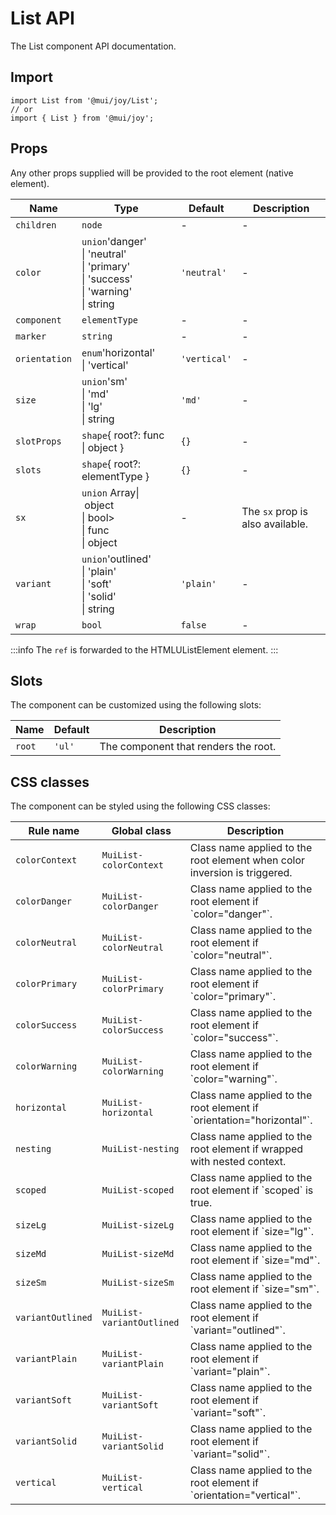 # List API

The List component API documentation.

## Import

```
import List from '@mui/joy/List';
// or
import { List } from '@mui/joy';
```

## Props

Any other props supplied will be provided to the root element (native element).

| Name | Type | Default | Description |
| --- | --- | --- | --- |
| `children` | `node` | - | - |
| `color` | `union`'danger'<br>\| 'neutral'<br>\| 'primary'<br>\| 'success'<br>\| 'warning'<br>\| string | `'neutral'` | - |
| `component` | `elementType` | - | - |
| `marker` | `string` | - | - |
| `orientation` | `enum`'horizontal'<br>\| 'vertical' | `'vertical'` | - |
| `size` | `union`'sm'<br>\| 'md'<br>\| 'lg'<br>\| string | `'md'` | - |
| `slotProps` | `shape`{ root?: func<br>\| object } | `{}` | - |
| `slots` | `shape`{ root?: elementType } | `{}` | - |
| `sx` | `union` Array\| object<br>\| bool><br>\| func<br>\| object | - | The `sx` prop is also available. |
| `variant` | `union`'outlined'<br>\| 'plain'<br>\| 'soft'<br>\| 'solid'<br>\| string | `'plain'` | - |
| `wrap` | `bool` | `false` | - |

:::info
The `ref` is forwarded to the HTMLUListElement element.
:::

## Slots

The component can be customized using the following slots:

| Name | Default | Description |
| --- | --- | --- |
| `root` | `'ul'` | The component that renders the root. |

## CSS classes

The component can be styled using the following CSS classes:

| Rule name | Global class | Description |
| --- | --- | --- |
| `colorContext` | `MuiList-colorContext` | Class name applied to the root element when color inversion is triggered. |
| `colorDanger` | `MuiList-colorDanger` | Class name applied to the root element if \`color="danger"\`. |
| `colorNeutral` | `MuiList-colorNeutral` | Class name applied to the root element if \`color="neutral"\`. |
| `colorPrimary` | `MuiList-colorPrimary` | Class name applied to the root element if \`color="primary"\`. |
| `colorSuccess` | `MuiList-colorSuccess` | Class name applied to the root element if \`color="success"\`. |
| `colorWarning` | `MuiList-colorWarning` | Class name applied to the root element if \`color="warning"\`. |
| `horizontal` | `MuiList-horizontal` | Class name applied to the root element if \`orientation="horizontal"\`. |
| `nesting` | `MuiList-nesting` | Class name applied to the root element if wrapped with nested context. |
| `scoped` | `MuiList-scoped` | Class name applied to the root element if \`scoped\` is true. |
| `sizeLg` | `MuiList-sizeLg` | Class name applied to the root element if \`size="lg"\`. |
| `sizeMd` | `MuiList-sizeMd` | Class name applied to the root element if \`size="md"\`. |
| `sizeSm` | `MuiList-sizeSm` | Class name applied to the root element if \`size="sm"\`. |
| `variantOutlined` | `MuiList-variantOutlined` | Class name applied to the root element if \`variant="outlined"\`. |
| `variantPlain` | `MuiList-variantPlain` | Class name applied to the root element if \`variant="plain"\`. |
| `variantSoft` | `MuiList-variantSoft` | Class name applied to the root element if \`variant="soft"\`. |
| `variantSolid` | `MuiList-variantSolid` | Class name applied to the root element if \`variant="solid"\`. |
| `vertical` | `MuiList-vertical` | Class name applied to the root element if \`orientation="vertical"\`. |